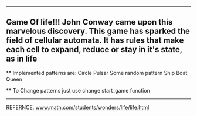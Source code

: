 
---

## Game Of life!!! John Conway came upon this marvelous discovery. This game has sparked the field of cellular automata. It has rules that make each cell to expand, reduce or stay in it's state, as in life

** Implemented patterns are:
Circle
Pulsar
Some random pattern 
Ship
Boat
Queen 

 **
 To Change patterns just use change start_game function

---

REFERNCE: www.math.com/students/wonders/life/life.html